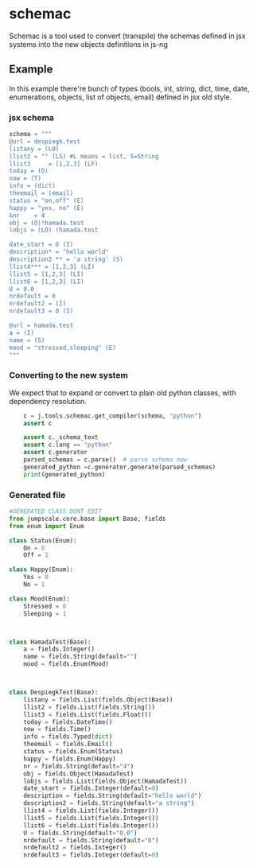 # schemac 

Schemac is a tool used to convert (transpile) the schemas defined in jsx systems into the new objects definitions in js-ng

## Example

In this example there're bunch of types (bools, int, string, dict, time, date, enumerations, objects, list of objects, email) defined in jsx old style.

### jsx schema

```python
schema = """
@url = despiegk.test
listany = (LO)
llist2 = "" (LS) #L means = list, S=String
llist3     = [1,2,3] (LF)
today = (D)
now = (T)
info = (dict)
theemail = (email)
status = "on,off" (E) 
happy = "yes, no" (E)
&nr    = 4
obj = (O)!hamada.test
lobjs = (LO) !hamada.test

date_start = 0 (I)
description* = "hello world"
description2 ** = 'a string' (S)
llist4*** = [1,2,3] (LI)
llist5 = [1,2,3] (LI)
llist6 = [1,2,3] (LI)
U = 0.0
nrdefault = 0
nrdefault2 = (I)
nrdefault3 = 0 (I)

@url = hamada.test
a = (I)
name = (S)
mood = "stressed,sleeping" (E)
"""
```

### Converting to the new system

We expect that to expand or convert to plain old python classes, with dependency resolution.



```python
    c = j.tools.schemac.get_compiler(schema, "python")
    assert c

    assert c._schema_text
    assert c.lang == "python"
    assert c.generator
    parsed_schemas = c.parse()  # parse schema now
    generated_python =c.generator.generate(parsed_schemas)
    print(generated_python)
```

### Generated file

```python
#GENERATED CLASS DONT EDIT
from jumpscale.core.base import Base, fields
from enum import Enum

class Status(Enum):
    On = 0
    Off = 1

class Happy(Enum):
    Yes = 0
    No = 1

class Mood(Enum):
    Stressed = 0
    Sleeping = 1



class HamadaTest(Base):
    a = fields.Integer()
    name = fields.String(default="")
    mood = fields.Enum(Mood)



class DespiegkTest(Base):
    listany = fields.List(fields.Object(Base))
    llist2 = fields.List(fields.String())
    llist3 = fields.List(fields.Float())
    today = fields.DateTime()
    now = fields.Time()
    info = fields.Typed(dict)
    theemail = fields.Email()
    status = fields.Enum(Status)
    happy = fields.Enum(Happy)
    nr = fields.String(default="4")
    obj = fields.Object(HamadaTest)
    lobjs = fields.List(fields.Object(HamadaTest))
    date_start = fields.Integer(default=0)
    description = fields.String(default="hello world")
    description2 = fields.String(default="a string")
    llist4 = fields.List(fields.Integer())
    llist5 = fields.List(fields.Integer())
    llist6 = fields.List(fields.Integer())
    U = fields.String(default="0.0")
    nrdefault = fields.String(default="0")
    nrdefault2 = fields.Integer()
    nrdefault3 = fields.Integer(default=0)

```
